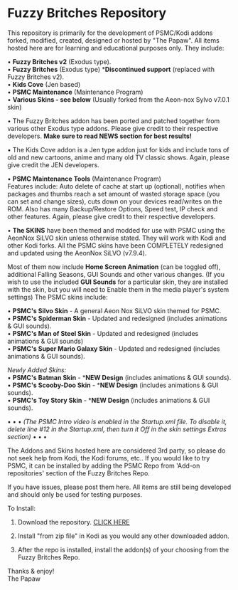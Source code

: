 # Fuzzy Britches Repository
This repository is primarily for the development of PSMC/Kodi addons forked, modified, created, designed or hosted by "The Papaw".
All items hosted here are for learning and educational purposes only. They include:

• <B>Fuzzy Britches v2</B> (Exodus type). <BR>
• <B>Fuzzy Britches</B> (Exodus type) ***Discontinued support** (replaced with Fuzzy Britches v2). <BR>
• <B>Kids Cove</B> (Jen based)<BR>
• <B>PSMC Maintenance</B> (Maintenance Program)<BR>
• <B>Various Skins - see below</B> (Usually forked from the Aeon-nox Sylvo v7.0.1 skin)<BR>

• The Fuzzy Britches addon has been ported and patched together from various other Exodus type addons. Please give credit to their respective developers. <B>Make sure to read NEWS section for best results!</B>

• The Kids Cove addon is a Jen type addon just for kids and include tons of old and new cartoons, anime and many old TV classic shows. Again, please give credit the JEN developers.

• <B>PSMC Maintenance Tools</B> (Maintenance Program)<BR>
Features include: Auto delete of cache at start up (optional), notifies when packages and thumbs reach a set amount of wasted storage space (you can set and change sizes), cuts down on your devices read/writes on the ROM. Also has many Backup/Restore Options, Speed test, IP check and other features. Again, please give credit to their respective developers.

• <B>The SKINS</B> have been themed and modded for use with PSMC using the AeonNox SiLVO skin unless otherwise stated. They will work with Kodi and other Kodi forks. All the PSMC skins have been COMPLETELY redesigned and updated using the AeonNox SiLVO (v7.9.4).

Most of them now include <B>Home Screen Animation</B> (can be toggled off), additional Falling Seasons, GUI Sounds and other various changes.  (If you wish to use the included <B>GUI Sounds</B> for a particular skin, they are installed with the skin, but you will need to Enable them in the media player's system settings) The PSMC skins include:

• <B>PSMC's Silvo Skin</B> - A general Aeon Nox SiLVO skin themed for PSMC. <BR>
• <B>PSMC's Spiderman Skin</B> - Updated and redesigned (includes animations & GUI sounds). <BR>
• <B>PSMC's Man of Steel Skin</B> - Updated and redesigned (includes animations & GUI sounds)<BR>
• <B>PSMC's Super Mario Galaxy Skin</B> - Updated and redesigned (includes animations & GUI sounds). <BR>

*Newly Added Skins:* <BR>
• <B>PSMC's Batman Skin</B> - ***NEW Design** (includes animations & GUI sounds). <BR>
• <B>PSMC's Scooby-Doo Skin</B> - ***NEW Design** (includes animations & GUI sounds). <BR>
• <B>PSMC's Toy Story Skin</B> - ***NEW Design** (includes animations & GUI sounds). <BR>

•  •  • *(The PSMC Intro video is enabled in the Startup.xml file. To disable it, delete line #12 in the Startup.xml, then turn it Off in the skin settings Extras section)* •  •  • 

The Addons and Skins hosted here are considered 3rd party, so please do not seek help from Kodi, the Kodi forums, etc.. If you would like to try PSMC, it can be installed by adding the PSMC Repo from 'Add-on repositories' section of the Fuzzy Britches Repo.

If you have issues, please post them here. All items are still being developed and should only be used for testing purposes.

  
To Install:
1. Download the repository. <a href="https://github.com/ThePapaw/fuzzybritches/blob/master/_zips/repository.fuzzybritches/repository.fuzzybritches-1.0.15.zip?raw=true">CLICK HERE</a>

2. Install "from zip file" in Kodi as you would any other downloaded addon.

3. After the repo is installed, install the addon(s) of your choosing from the Fuzzy Britches Repo.


Thanks & enjoy!<BR>
	The Papaw
